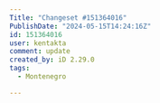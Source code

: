```yaml
---
Title: "Changeset #151364016"
PublishDate: "2024-05-15T14:24:16Z"
id: 151364016
user: kentakta
comment: update
created_by: iD 2.29.0
tags:
  - Montenegro

---
```

